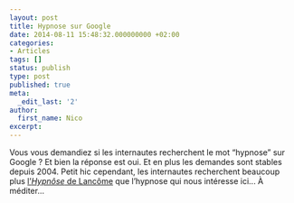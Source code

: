 ```yaml
---
layout: post
title: Hypnose sur Google
date: 2014-08-11 15:48:32.000000000 +02:00
categories:
- Articles
tags: []
status: publish
type: post
published: true
meta:
  _edit_last: '2'
author:
  first_name: Nico
excerpt:
---
```

<p>Vous vous demandiez si les internautes recherchent le mot “hypnose” sur Google ? Et bien la réponse est oui. Et en plus les demandes sont stables depuis 2004. Petit hic cependant, les internautes recherchent beaucoup plus <a href="http://www2.lancome.com/_fr/_ww/parfums/femme/hypnose/hypnose-186025.aspx" target="_blank">l’<em>Hypnôse</em> de Lancôme</a> que l’hypnose qui nous intéresse ici... À méditer...</p>
<p>&nbsp;</p>
<div style="margin:40px auto; width:550px">
<script src="//www.google.com/trends/embed.js?hl=fr&amp;q=hypnose&amp;cmpt=q&amp;content=1&amp;cid=TIMESERIES_GRAPH_0&amp;export=5&amp;w=550&amp;h=350"></script>
</div>
<div style="margin:40px auto; width:500px">
<script src="//www.google.com/trends/embed.js?hl=fr&amp;q=hypnose&amp;cmpt=q&amp;content=1&amp;cid=GEO_TABLE_0_0&amp;export=5&amp;w=500&amp;h=500"></script>
</div>
<div style="margin:40px auto; width:300px">
<script src="//www.google.com/trends/embed.js?hl=fr&amp;q=hypnose&amp;cmpt=q&amp;content=1&amp;cid=TOP_QUERIES_0_0&amp;export=5&amp;w=300&amp;h=560"></script>
</div>
